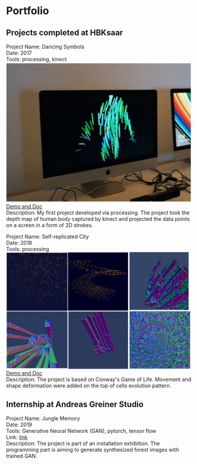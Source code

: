 # Portfolio

## Projects completed at HBKsaar

Project Name: Dancing Symbols\
Date: 2017\
Tools: processing, kinect\
![image](asset/danceSymbols.png) \
[Demo and Doc](https://drive.google.com/drive/folders/16WN8cKwzarvPc1dPKG1tMs9iqw_yYcwb?usp=sharing) \
Description: My first project developed via processing. The project took the
depth map of human body captured by kinect and projected the data points on a
screen in a form of 2D strokes.

Project Name: Self-replicated City\
Date: 2018\
Tools: processing\
![image](asset/self-replica.png) \
[Demo and Doc](https://drive.google.com/drive/folders/1UqjcbIEEzXeRk3arXhVuc-Vo2iQTGpol?usp=sharing) \
Description: The project is based on Conway's Game of Life. Movement and shape
deformation were added on the top of cells evolution pattern.

## Internship at Andreas Greiner Studio
Project Name: Jungle Memory\
Date: 2019\
Tools: Generative Neural Network (GAN), pytorch, tensor flow\
Link: [link](http://www.andreasgreiner.com/works/jungle-memory/) \
Description: The project is part of an installation exhibition. The programming
part is aiming to generate synthesized forest images with trained GAN.
